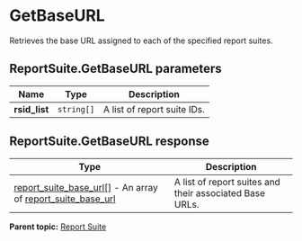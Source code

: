 # GetBaseURL

Retrieves the base URL assigned to each of the specified report suites.

## ReportSuite.GetBaseURL parameters

|Name|Type|Description|
|----|----|-----------|
| **rsid_list** | `string[]` |A list of report suite IDs.|

## ReportSuite.GetBaseURL response

|Type|Description|
|----|-----------|
|  [report_suite_base_url[]](../../data_types/r_report_suite_base_url_array.md#) - An array of [report_suite_base_url](../../data_types/r_report_suite_base_url.md#) |A list of report suites and their associated Base URLs.|

**Parent topic:** [Report Suite](../../methods/report_suite/r_methods_reportsuite.md)

